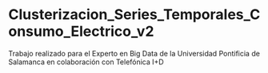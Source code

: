 # Clusterizacion_Series_Temporales_Consumo_Electrico_v2
Trabajo realizado para el Experto en Big Data de la Universidad Pontificia de Salamanca en colaboración con Telefónica I+D
